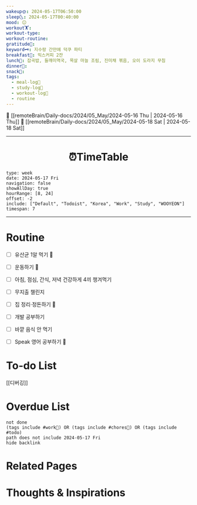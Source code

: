 ```yaml
---
wakeup🌞: 2024-05-17T06:50:00
sleep🌜: 2024-05-17T00:40:00
mood: 😐
workout🏋️: 
workout-type: 
workout-routine: 
gratitude🙏: 
keyword🗝️: 지수랑 간만에 덕쿠 파티
breakfast🍳: 믹스커피 2잔
lunch🍚: 잡곡밥, 들깨미역국, 목살 마늘 조림, 진미채 볶음, 오이 도라지 무침
dinner🥗: 
snack🍬: 
tags:
  - meal-log📝
  - study-log📓
  - workout-log💪
  - routine
---
```


🔺 [[remoteBrain/Daily-docs/2024/05_May/2024-05-16 Thu | 2024-05-16 Thu]]
🔻 [[remoteBrain/Daily-docs/2024/05_May/2024-05-18 Sat | 2024-05-18 Sat]]
___
<h1> <center>⏰TimeTable </center> </h1>

```gEvent
type: week
date: 2024-05-17 Fri
navigation: false
showAllDay: true
hourRange: [8, 24]
offset: -2
include: ["Default", "Todoist", "Korea", "Work", "Study", "WOOYEON"]
timespan: 7
```

--- 


# Routine 

- [ ] 유산균 1알 먹기 🔼 
- [ ] 운동하기 🔼
- [ ] 아침, 점심, 간식, 저녁 건강하게 4끼 챙겨먹기
- [ ] 무지출 챌린지 
- [ ] 집 정리·정돈하기 🔼
- [ ] 개발 공부하기
- [ ] 바깥 음식 안 먹기 
- [ ] Speak 영어 공부하기 🔼 


# To-do List

[[디버깅]]

# Overdue List
```tasks
not done
(tags include #work💼) OR (tags include #chores🧺) OR (tags include #todo)
path does not include 2024-05-17 Fri
hide backlink
```

# Related Pages



# Thoughts & Inspirations

